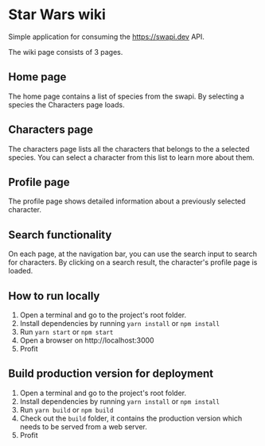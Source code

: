 # Star Wars wiki

Simple application for consuming the https://swapi.dev API.

The wiki page consists of 3 pages.

## Home page

The home page contains a list of species from the swapi.
By selecting a species the Characters page loads.

## Characters page

The characters page lists all the characters that belongs to the a selected species.
You can select a character from this list to learn more about them.

## Profile page

The profile page shows detailed information about a previously selected character.

## Search functionality

On each page, at the navigation bar, you can use the search input to search for characters. By clicking on a search result, the character's profile page is loaded.
## How to run locally

1. Open a terminal and go to the project's root folder.
2. Install dependencies by running `yarn install` or `npm install`
3. Run `yarn start` or `npm start`
4. Open a browser on http://localhost:3000
5. Profit

## Build production version for deployment

1. Open a terminal and go to the project's root folder.
2. Install dependencies by running `yarn install` or `npm install`
3. Run `yarn build` or `npm build`
4. Check out the `build` folder, it contains the production version which needs to be served from a web server.
5. Profit

